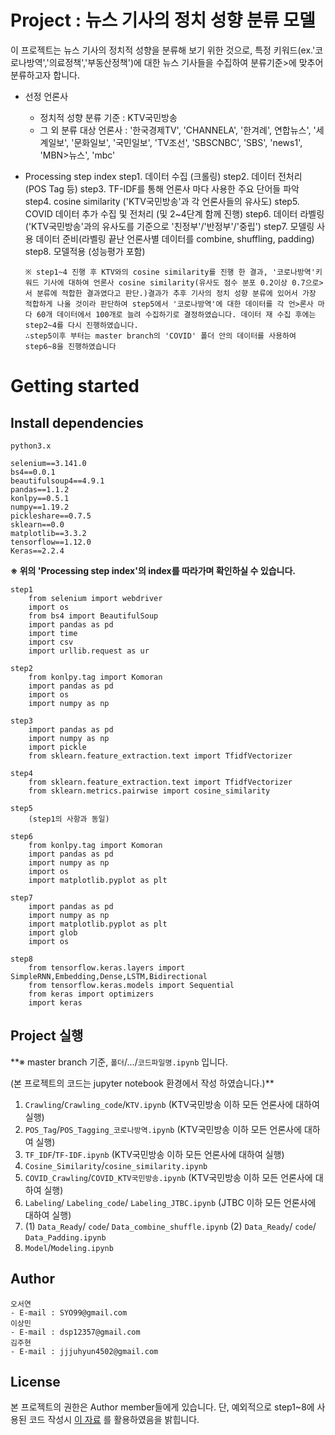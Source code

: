 # Project : 뉴스 기사의 정치 성향 분류 모델

이 프로젝트는 뉴스 기사의 정치적 성향을 분류해 보기 위한 것으로, 특정 키워드(ex.'코로나방역','의료정책','부동산정책')에 대한 뉴스 기사들을 수집하여 분류기준>에 맞추어 분류하고자 합니다.

* 선정 언론사
    * 정치적 성향 분류 기준 : KTV국민방송
    * 그 외 분류 대상 언론사 :  '한국경제TV', 'CHANNELA', '한겨례', 연합뉴스', '세계일보', '문화일보', '국민일보', 'TV조선', 'SBSCNBC', 'SBS', 'news1', 'MBN>뉴스', 'mbc'  

* Processing step index
    step1. 데이터 수집 (크롤링)
    step2. 데이터 전처리 (POS Tag 등)
    step3. TF-IDF를 통해 언론사 마다 사용한 주요 단어들 파악
    step4. cosine similarity ('KTV국민방송'과 각 언론사들의 유사도)
    step5. COVID 데이터 추가 수집 및 전처리 (및 2~4단계 함께 진행)
    step6. 데이터 라벨링 ('KTV국민방송'과의 유사도를 기준으로 '친정부'/'반정부'/'중립')
    step7. 모델링 사용 데이터 준비(라벨링 끝난 언론사별 데이터를 combine, shuffling, padding) 
    step8. 모델적용 (성능평가 포함)

      ※ step1~4 진행 후 KTV와의 cosine similarity를 진행 한 결과, '코로나방역'키워드 기사에 대하여 언론사 cosine similarity(유사도 점수 분포 0.2이상 0.7으로>서 분류에 적합한 결과였다고 판단.)결과가 추후 기사의 정치 성향 분류에 있어서 가장 적합하게 나올 것이라 판단하여 step5에서 '코로나방역'에 대한 데이터를 각 언>론사 마다 60개 데이터에서 100개로 늘려 수집하기로 결정하였습니다. 데이터 재 수집 후에는 step2~4를 다시 진행하였습니다.
      ∴step5이후 부터는 master branch의 'COVID' 폴더 안의 데이터를 사용하여 step6~8을 진행하였습니다



# Getting started
## Install dependencies
```
python3.x

selenium==3.141.0
bs4==0.0.1
beautifulsoup4==4.9.1
pandas==1.1.2
konlpy==0.5.1
numpy==1.19.2
pickleshare==0.7.5
sklearn==0.0
matplotlib==3.3.2
tensorflow==1.12.0
Keras==2.2.4
```


**※ 위의 'Processing step index'의 index를 따라가며 확인하실 수 있습니다.**


    step1
        from selenium import webdriver
        import os
        from bs4 import BeautifulSoup
        import pandas as pd
        import time
        import csv
        import urllib.request as ur

    step2
        from konlpy.tag import Komoran
        import pandas as pd
        import os
        import numpy as np

    step3
        import pandas as pd
        import numpy as np
        import pickle
        from sklearn.feature_extraction.text import TfidfVectorizer

    step4
        from sklearn.feature_extraction.text import TfidfVectorizer
        from sklearn.metrics.pairwise import cosine_similarity
        
    step5
        (step1의 사항과 동일)
     
    step6
        from konlpy.tag import Komoran
        import pandas as pd
        import numpy as np
        import os
        import matplotlib.pyplot as plt
 
    step7
        import pandas as pd
        import numpy as np
        import matplotlib.pyplot as plt
        import glob
        import os

    step8
        from tensorflow.keras.layers import SimpleRNN,Embedding,Dense,LSTM,Bidirectional
        from tensorflow.keras.models import Sequential
        from keras import optimizers
        import keras

## Project 실행
**※ master branch 기준, `폴더`/.../`코드파일명.ipynb` 입니다.

(본 프로젝트의 코드는 jupyter notebook 환경에서 작성 하였습니다.)**

  1. `Crawling`/`Crawling_code`/`KTV.ipynb` (KTV국민방송 이하 모든 언론사에 대하여 실행)
  2. `POS_Tag`/`POS_Tagging_코로나방역.ipynb` (KTV국민방송 이하 모든 언론사에 대하여 실행)
  3. `TF_IDF`/`TF-IDF.ipynb` (KTV국민방송 이하 모든 언론사에 대하여 실행)
  4. `Cosine_Similarity`/`cosine_similarity.ipynb`
  5. `COVID_Crawling`/`COVID_KTV국민방송.ipynb` (KTV국민방송 이하 모든 언론사에 대하여 실행)
  6. `Labeling`/ `Labeling_code`/ `Labeling_JTBC.ipynb` (JTBC 이하 모든 언론사에 대하여 실행)
  7. (1) `Data_Ready`/ `code`/ `Data_combine_shuffle.ipynb`
     (2) `Data_Ready`/ `code`/ `Data_Padding.ipynb`
  8.  `Model`/`Modeling.ipynb `


## Author
    오서연
    - E-mail : SYO99@gmail.com
    이상민
    - E-mail : dsp12357@gmail.com
    김주현
    - E-mail : jjjuhyun4502@gmail.com

## License
 본 프로젝트의 권한은 Author member들에게 있습니다. 
 단, 예외적으로 step1~8에 사용된 코드 작성시 [이 자료](https://wikidocs.net/book/2155) 를 활용하였음을 밝힙니다.
                                                                         